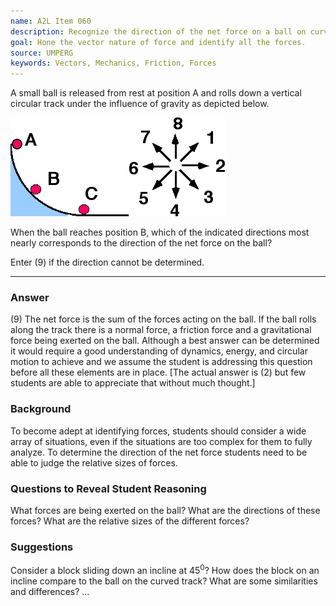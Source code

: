 ```yaml
---
name: A2L Item 060
description: Recognize the direction of the net force on a ball on curved vertical track.
goal: Hone the vector nature of force and identify all the forces.
source: UMPERG
keywords: Vectors, Mechanics, Friction, Forces
---
```


A small ball is released from rest at position A and rolls down a
vertical circular track under the influence of gravity as depicted
below.

![Item060_fig1.gif](../images/Item060_fig1.gif)

When the ball reaches position B, which of the indicated directions most
nearly corresponds to the direction of the net force on the ball?

Enter (9) if the direction cannot be determined.

<hr/>

### Answer

(9) The net force is the sum of the forces acting on the ball.  If the
ball rolls along the track there is a normal force, a friction force and
a gravitational force being exerted on the ball.  Although a best answer
can be determined it would require a good understanding of dynamics,
energy, and circular motion to achieve and we assume the student is
addressing this question before all these elements are in place.  [The
actual answer is (2) but few students are able to appreciate that
without much thought.]

### Background

To become adept at identifying forces, students should consider a wide
array of situations, even if the situations are too complex for them to
fully analyze.   To determine the direction of the net force students
need to be able to judge the relative sizes of forces.

### Questions to Reveal Student Reasoning

What forces are being exerted on the ball?  What are the directions of
these forces?  What are the relative sizes of the different forces?

### Suggestions

Consider a block sliding down an incline at 45<sup>0</sup>?   How does
the block on an incline compare to the ball on the curved track?  What
are some similarities and differences?
...
